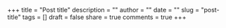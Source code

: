 +++
title = "Post title"
description = ""
author = ""
date = ""
slug = "post-title"
tags = []
draft = false
share = true
comments = true
+++

<!--more-->